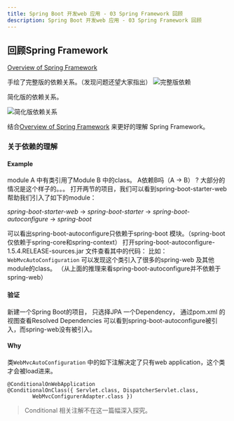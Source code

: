 ```yaml
---
title: Spring Boot 开发web 应用 - 03 Spring Framework 回顾
description: Spring Boot 开发web 应用 - 03 Spring Framework 回顾
---
```

## 回顾Spring Framework

[Overview of Spring Framework](http://docs.spring.io/spring/docs/current/spring-framework-reference/html/overview.html)

手绘了完整版的依赖关系。（发现问题还望大家指出）
![完整版依赖](/assets/preimg/Spring-Boot-And-Spring-Cloud/spring-dependency.jpg)

简化版的依赖关系。

![简化版依赖关系](/assets/preimg/Spring-Boot-And-Spring-Cloud/spring-dependency-complete.jpg)

结合[Overview of Spring Framework](http://docs.spring.io/spring/docs/current/spring-framework-reference/html/overview.html) 来更好的理解 Spring Framework。

### 关于依赖的理解
#### Example
module A 中有类引用了Module B 中的class。 A依赖B吗（A -> B） ?
大部分的情况是这个样子的。。。
打开两节的项目，我们可以看到spring-boot-starter-web 帮助我们引入了如下的module： 

*spring-boot-starter-web* -> *spring-boot-starter* -> *spring-boot-autoconfigure* -> *spring-boot*

可以看出spring-boot-autoconfigure只依赖于spring-boot 模块。（spring-boot 仅依赖于spring-core和spring-context）
打开spring-boot-autoconfigure-1.5.4.RELEASE-sources.jar 文件查看其中的代码： 比如：`WebMvcAutoConfiguration` 可以发现这个类引入了很多的spring-web 及其他module的class。 （从上面的推理来看spring-boot-autoconfigure并不依赖于spring-web）

#### 验证
新建一个Spring Boot的项目， 只选择JPA 一个Dependency， 通过pom.xml  的视图查看Resolved Dependencies 可以看到spring-boot-autoconfigure被引入，而spring-web没有被引入。

#### Why

类`WebMvcAutoConfiguration` 中的如下注解决定了只有web application，这个类才会被load进来。
```
@ConditionalOnWebApplication
@ConditionalOnClass({ Servlet.class, DispatcherServlet.class,
		WebMvcConfigurerAdapter.class })
```
> Conditional 相关注解不在这一篇幅深入探究。


